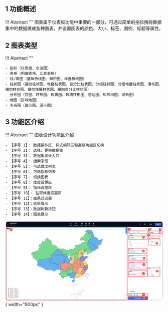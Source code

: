## 1 功能概述

!!! Abstract ""
    图表属于仪表板功能中重要的一部分，可通过简单的拖拉拽将数据集中的数据做成各种图表，并设置图表的颜色、大小、标签、图例、标题等属性。

## 2 图表类型
!!! Abstract ""

    - 指标（仪表盘、水波图）
    - 表格（明细表格、汇总表格）
    - 线/面图（基础折线图、面积图、堆叠折线图）
    - 柱状图（基础柱状图、堆叠柱状图、百分比柱状图、分组柱状图、分组堆叠柱状图、瀑布图、横向柱状图、横向堆叠柱状图、横向百分比柱状图）
    - 分布图（饼图、环形图、玫瑰图、玫瑰环形图、雷达图、矩形树图、词云图）
    - 地图（区域地图）
    - 关系图（散点图、漏斗图）

## 3 功能区介绍

!!! Abstract ""
    图表设计功能区介绍

    - 【序号 1】： 数据操作区、样式编辑区和高级功能区切换
    - 【序号 2】： 选择、更换数据集
    - 【序号 3】： 数据集设计入口
    - 【序号 4】： 搜索字段
    - 【序号 5】： 可选维度列表
    - 【序号 6】： 可选指标列表
    - 【序号 7】： 切换图表
    - 【序号 8】： 维度设置区
    - 【序号 9】： 指标设置区
    - 【序号 10】： 钻取维度设置区
    - 【序号 11】：结果过滤器
    - 【序号 12】：结果展示
    - 【序号 13】：数据刷新按钮
    - 【序号 14】：图表展示

![视图主功能区](../../img/view_generation/2.0视图概览.png){ width="900px" }
